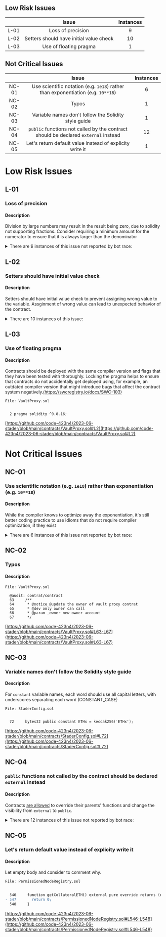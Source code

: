 
## Low Risk Issues
|      |Issue  | Instances |
|:----:|:-----:|:---------:|
| L-01 |Loss of precision|     9     |
| L-02 |Setters should have initial value check|    10     |
| L-03 |Use of floating pragma|     1     |

## Not Critical Issues
|       |Issue  | Instances |
|:-----:|:-----:|:---------:|
| NC-01 |Use scientific notation (e.g. ```1e18```) rather than exponentiation (e.g. ```10**18```)|     6     |
| NC-02 |Typos|     1     |
| NC-03 |Variable names don't follow the Solidity style guide|     1     |
| NC-04 |```public``` functions not called by the contract should be declared ```external``` instead|    12     |
| NC-05 |Let's return default value instead of explicity write it|    1     |

# Low Risk Issues
## L-01
### Loss of precision
#### Description
Division by large numbers may result in the result being zero, due to solidity not supporting fractions. Consider requiring a minimum amount for the numerator to ensure that it is always larger than the denominator


<details>
<summary>There are 9 instances of this issue not reported by bot race:</summary>

```
File: PermissionedNodeRegistry.sol

  
  201         uint256 validatorPerOperator = _numValidators / totalActiveOperatorCount;

```
[https://github.com/code-423n4/2023-06-stader/blob/main/contracts/PermissionedNodeRegistry.sol#L201](https://github.com/code-423n4/2023-06-stader/blob/main/contracts/PermissionedNodeRegistry.sol#L201)


```
File: PermissionlessPool.sol

  
  128         uint256 requiredValidators = msg.value / (staderConfig.getFullDepositSize() - DEPOSIT_NODE_BOND);

```
[https://github.com/code-423n4/2023-06-stader/blob/main/contracts/PermissionlessPool.sol#L128](https://github.com/code-423n4/2023-06-stader/blob/main/contracts/PermissionlessPool.sol#L128)

```
File: PoolSelector.sol

  
  61         uint256 poolTotalTarget = (poolWeights[_poolId] * totalValidatorsRequired) / POOL_WEIGHTS_SUM;

  
  93             uint256 remainingValidatorsToDeposit = ethToDeposit / poolDepositSize;

```
[https://github.com/code-423n4/2023-06-stader/blob/main/contracts/PoolSelector.sol#L61](https://github.com/code-423n4/2023-06-stader/blob/main/contracts/PoolSelector.sol#L61)

```
File: PoolUtils.sol

  
  263         protocolShare = (protocolFeeBps * _userShareBeforeCommision) / staderConfig.getTotalFee();

  
  265         operatorShare = (_totalRewards * collateralETH) / TOTAL_STAKED_ETH;

  
  266         operatorShare += (operatorFeeBps * _userShareBeforeCommision) / staderConfig.getTotalFee();

```
[https://github.com/code-423n4/2023-06-stader/blob/main/contracts/PoolUtils.sol#L261](https://github.com/code-423n4/2023-06-stader/blob/main/contracts/PoolUtils.sol#L261)


```
File: StaderOracle.sol

  
  603         return (block.number / updateFrequency) * updateFrequency;

  
  665             !(newExchangeRate >= (currentExchangeRate * (ER_CHANGE_MAX_BPS - erChangeLimit)) / ER_CHANGE_MAX_BPS &&

```
[https://github.com/code-423n4/2023-06-stader/blob/main/contracts/StaderOracle.sol#L603](https://github.com/code-423n4/2023-06-stader/blob/main/contracts/StaderOracle.sol#L603)

            
</details>

## L-02
### Setters should have initial value check
#### Description
Setters should have initial value check to prevent assigning wrong value to the variable. Assginment of wrong value can lead to unexpected behavior of the contract.


<details>
<summary>There are 10 instances of this issue:</summary>

```
File: Penalty.sol

  @audit: unchecked values _pubkey, _amount
  53     function setAdditionalPenaltyAmount(bytes calldata _pubkey, uint256 _amount) external override {

```
[https://github.com/code-423n4/2023-06-stader/blob/main/contracts/Penalty.sol#L53](https://github.com/code-423n4/2023-06-stader/blob/main/contracts/Penalty.sol#L53)

```
File: StaderConfig.sol

  @audit: unchecked values key, val
  471     function setConstant(bytes32 key, uint256 val) internal {

  @audit: unchecked values key, val
  476     function setVariable(bytes32 key, uint256 val) internal {

  @audit: unchecked values key, val
  481     function setAccount(bytes32 key, address val) internal {

  @audit: unchecked values key, val
  487     function setContract(bytes32 key, address val) internal {

  @audit: unchecked values key, val
  493     function setToken(bytes32 key, address val) internal {

```
[https://github.com/code-423n4/2023-06-stader/blob/main/contracts/StaderConfig.sol#L471](https://github.com/code-423n4/2023-06-stader/blob/main/contracts/StaderConfig.sol#L471)

```
File: StaderOracle.sol

  @audit: unchecked values _updateFrequency
  539     function setSDPriceUpdateFrequency(uint256 _updateFrequency) external override {

  @audit: unchecked values _updateFrequency
  544     function setValidatorStatsUpdateFrequency(uint256 _updateFrequency) external override {

  @audit: unchecked values _updateFrequency
  549     function setWithdrawnValidatorsUpdateFrequency(uint256 _updateFrequency) external override {

  @audit: unchecked values _updateFrequency
  554     function setMissedAttestationPenaltyUpdateFrequency(uint256 _updateFrequency) external override {

```
[https://github.com/code-423n4/2023-06-stader/blob/main/contracts/StaderOracle.sol#L539](https://github.com/code-423n4/2023-06-stader/blob/main/contracts/StaderOracle.sol#L539)

            
</details>

## L-03
### Use of floating pragma
#### Description
Contracts should be deployed with the same compiler version and flags that they have been tested with thoroughly. Locking the pragma helps to ensure that contracts do not accidentally get deployed using, for example, an outdated compiler version that might introduce bugs that affect the contract system negatively.[(https://swcregistry.io/docs/SWC-103)](https://swcregistry.io/docs/SWC-103)


```
File: VaultProxy.sol

  
  2 pragma solidity ^0.8.16;

```
[https://github.com/code-423n4/2023-06-stader/blob/main/contracts/VaultProxy.sol#L2](https://github.com/code-423n4/2023-06-stader/blob/main/contracts/VaultProxy.sol#L2)


# Not Critical Issues

## NC-01
### Use scientific notation (e.g. ```1e18```) rather than exponentiation (e.g. ```10**18```)
#### Description
While the compiler knows to optimize away the exponentiation, it's still better coding practice to use idioms that do not require compiler optimization, if they exist


<details>
<summary>There are 6 instances of this issue not reported by bot race:</summary>

```
File: PoolSelector.sol

  
  21     uint256 public constant POOL_WEIGHTS_SUM = 10000;

```
[https://github.com/code-423n4/2023-06-stader/blob/main/contracts/PoolSelector.sol#L21](https://github.com/code-423n4/2023-06-stader/blob/main/contracts/PoolSelector.sol#L21)

```
File: StaderConfig.sol

  92         setConstant(TOTAL_FEE, 10000);

  
  96         setVariable(MAX_DEPOSIT_AMOUNT, 10000 ether);

  
  98         setVariable(MAX_WITHDRAW_AMOUNT, 10000 ether);

```
[https://github.com/code-423n4/2023-06-stader/blob/main/contracts/StaderConfig.sol#L93](https://github.com/code-423n4/2023-06-stader/blob/main/contracts/StaderConfig.sol#L93)

```
File: StaderOracle.sol

  
  27     uint256 public constant ER_CHANGE_MAX_BPS = 10000;

```
[https://github.com/code-423n4/2023-06-stader/blob/main/contracts/StaderOracle.sol#L27](https://github.com/code-423n4/2023-06-stader/blob/main/contracts/StaderOracle.sol#L27)

```
File: UserWithdrawalManager.sol

  
  64         maxNonRedeemedUserRequestCount = 1000;

```
[https://github.com/code-423n4/2023-06-stader/blob/main/contracts/UserWithdrawalManager.sol#L64](https://github.com/code-423n4/2023-06-stader/blob/main/contracts/UserWithdrawalManager.sol#L64)

            
</details>

## NC-02
### Typos
#### Description



```
File: VaultProxy.sol

  @audit: contrat/contract
  63     /**
  64      * @notice @update the owner of vault proxy contrat
  65      * @dev only owner can call
  66      * @param _owner new owner account
  67      */

```
[https://github.com/code-423n4/2023-06-stader/blob/main/contracts/VaultProxy.sol#L63-L67](https://github.com/code-423n4/2023-06-stader/blob/main/contracts/VaultProxy.sol#L63-L67)


## NC-03
### Variable names don't follow the Solidity style guide
#### Description
For ```constant``` variable names, each word should use all capital letters, with underscores separating each word (CONSTANT_CASE)


```
File: StaderConfig.sol

  
  72     bytes32 public constant ETHx = keccak256('ETHx');

```
[https://github.com/code-423n4/2023-06-stader/blob/main/contracts/StaderConfig.sol#L72](https://github.com/code-423n4/2023-06-stader/blob/main/contracts/StaderConfig.sol#L72)

## NC-04
### ```public``` functions not called by the contract should be declared ```external``` instead
#### Description
Contracts [are allowed](https://docs.soliditylang.org/en/latest/contracts.html#function-overriding) to override their parents' functions and change the visibility from ```external``` to ```public```.


<details>
<summary>There are 12 instances of this issue not reported by bot race:</summary>

```
File: ETHx.sol

  
  29     function initialize(address _admin, address _staderConfig) public initializer {

```
[https://github.com/code-423n4/2023-06-stader/blob/main/contracts/ETHx.sol#L29](https://github.com/code-423n4/2023-06-stader/blob/main/contracts/ETHx.sol#L29)

```
File: PermissionedNodeRegistry.sol

  
  66     function initialize(address _admin, address _staderConfig) public initializer {

```
[https://github.com/code-423n4/2023-06-stader/blob/main/contracts/PermissionedNodeRegistry.sol#L66](https://github.com/code-423n4/2023-06-stader/blob/main/contracts/PermissionedNodeRegistry.sol#L66)

```
File: PermissionedPool.sol

  
  40     function initialize(address _admin, address _staderConfig) public initializer {

```
[https://github.com/code-423n4/2023-06-stader/blob/main/contracts/PermissionedPool.sol#L40](https://github.com/code-423n4/2023-06-stader/blob/main/contracts/PermissionedPool.sol#L40)

```
File: PermissionlessNodeRegistry.sol

  
  66     function initialize(address _admin, address _staderConfig) public initializer {

```
[https://github.com/code-423n4/2023-06-stader/blob/main/contracts/PermissionlessNodeRegistry.sol#L66](https://github.com/code-423n4/2023-06-stader/blob/main/contracts/PermissionlessNodeRegistry.sol#L66)

```
File: PermissionlessPool.sol

  
  38     function initialize(address _admin, address _staderConfig) public initializer {

```
[https://github.com/code-423n4/2023-06-stader/blob/main/contracts/PermissionlessPool.sol#L38](https://github.com/code-423n4/2023-06-stader/blob/main/contracts/PermissionlessPool.sol#L38)

```
File: PoolUtils.sol

  
  25     function initialize(address _admin, address _staderConfig) public initializer {

```
[https://github.com/code-423n4/2023-06-stader/blob/main/contracts/PoolUtils.sol#L25](https://github.com/code-423n4/2023-06-stader/blob/main/contracts/PoolUtils.sol#L25)

```
File: SDCollateral.sol

  
  26     function initialize(address _admin, address _staderConfig) public initializer {

```
[https://github.com/code-423n4/2023-06-stader/blob/main/contracts/SDCollateral.sol#L26](https://github.com/code-423n4/2023-06-stader/blob/main/contracts/SDCollateral.sol#L26)

```
File: SocializingPool.sol

  
  39     function initialize(address _admin, address _staderConfig) public initializer {

```
[https://github.com/code-423n4/2023-06-stader/blob/main/contracts/SocializingPool.sol#L39](https://github.com/code-423n4/2023-06-stader/blob/main/contracts/SocializingPool.sol#L39)

```
File: StaderInsuranceFund.sol

  
  26     function initialize(address _admin, address _staderConfig) public initializer {

```
[https://github.com/code-423n4/2023-06-stader/blob/main/contracts/StaderInsuranceFund.sol#L26](https://github.com/code-423n4/2023-06-stader/blob/main/contracts/StaderInsuranceFund.sol#L26)

```
File: StaderOracle.sol

  
  62     function initialize(address _admin, address _staderConfig) public initializer {

```
[https://github.com/code-423n4/2023-06-stader/blob/main/contracts/StaderOracle.sol#L62](https://github.com/code-423n4/2023-06-stader/blob/main/contracts/StaderOracle.sol#L62)

```
File: StaderStakePoolsManager.sol

  
  50     function initialize(address _admin, address _staderConfig) public initializer {

```
[https://github.com/code-423n4/2023-06-stader/blob/main/contracts/StaderStakePoolsManager.sol#L50](https://github.com/code-423n4/2023-06-stader/blob/main/contracts/StaderStakePoolsManager.sol#L50)

```
File: UserWithdrawalManager.sol

  
  54     function initialize(address _admin, address _staderConfig) public initializer {

```
[https://github.com/code-423n4/2023-06-stader/blob/main/contracts/UserWithdrawalManager.sol#L54](https://github.com/code-423n4/2023-06-stader/blob/main/contracts/UserWithdrawalManager.sol#L54)

            
</details>


## NC-05
### Let's return default value instead of explicity write it
#### Description

Let empty body and consider to comment why.

```diff
File: PermissionedNodeRegistry.sol

  
  546     function getCollateralETH() external pure override returns (uint256) {
- 547       return 0;
  548     }

```
[https://github.com/code-423n4/2023-06-stader/blob/main/contracts/PermissionedNodeRegistry.sol#L546-L548](https://github.com/code-423n4/2023-06-stader/blob/main/contracts/PermissionedNodeRegistry.sol#L546-L548)
